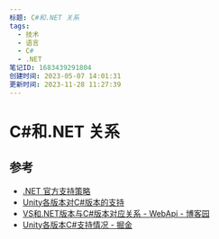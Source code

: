 ```yaml
---
标题: C#和.NET 关系
tags:
  - 技术
  - 语言
  - C#
  - .NET
笔记ID: 1683439291804
创建时间: 2023-05-07 14:01:31
更新时间: 2023-11-28 11:27:39
---
```


# C#和.NET 关系

## 参考

- [.NET 官方支持策略](https://dotnet.microsoft.com/zh-cn/platform/support/policy)
- [Unity各版本对C#版本的支持](https://blog.csdn.net/smile_Ho/article/details/119946986)
- [VS和.NET版本与C#版本对应关系 - WebApi - 博客园](https://www.cnblogs.com/webapi/p/15204940.html)
- [Unity各版本C#支持情况 - 掘金](https://juejin.cn/post/7088147774914428941)
